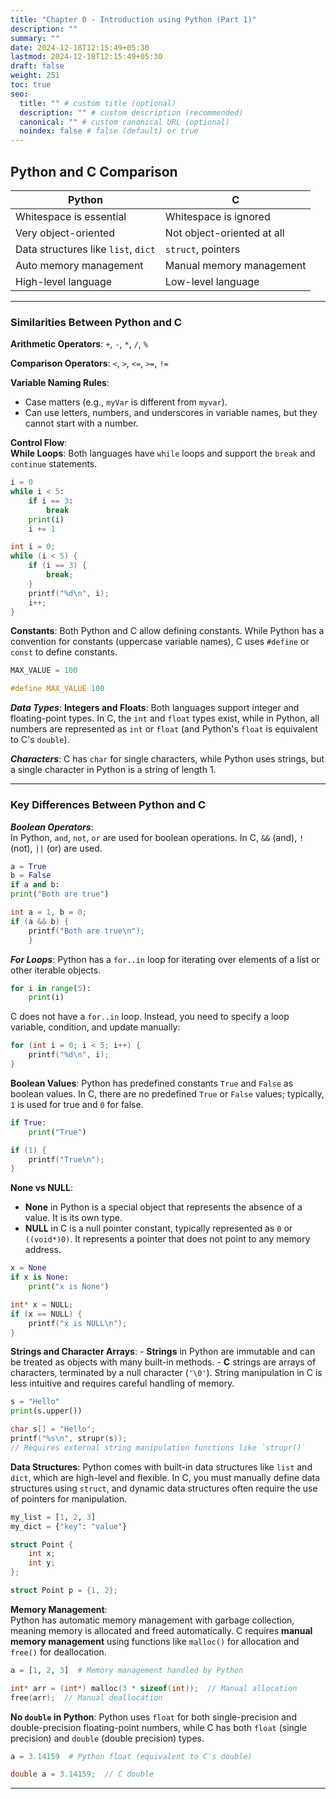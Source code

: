 ```yaml
---
title: "Chapter 0 - Introduction using Python (Part 1)"
description: ""
summary: ""
date: 2024-12-18T12:15:49+05:30
lastmod: 2024-12-18T12:15:49+05:30
draft: false
weight: 251
toc: true
seo:
  title: "" # custom title (optional)
  description: "" # custom description (recommended)
  canonical: "" # custom canonical URL (optional)
  noindex: false # false (default) or true
---
```



## **Python and C Comparison**

| **Python**                          | **C**                      |
| ----------------------------------- | -------------------------- |
| Whitespace is essential             | Whitespace is ignored      |
| Very object-oriented                | Not object-oriented at all |
| Data structures like `list`, `dict` | `struct`, pointers         |
| Auto memory management              | Manual memory management   |
| High-level language                 | Low-level language         |

---

### **Similarities Between Python and C**

**Arithmetic Operators**:   `+`, `-`, `*`, `/`, `%`

**Comparison Operators**:  `<`, `>`, `<=`, `>=`, `!=`

**Variable Naming Rules**:    
* Case matters (e.g., `myVar` is different from `myvar`).
* Can use letters, numbers, and underscores in variable names, but they cannot start with a number.

**Control Flow**:    
**While Loops**: Both languages have `while` loops and support the `break` and `continue` statements.        
```python
i = 0
while i < 5:
    if i == 3:
        break
    print(i)
    i += 1
```

```c
int i = 0;
while (i < 5) {
    if (i == 3) {
        break;
    }
    printf("%d\n", i);
    i++;
}
```


**Constants**: 
Both Python and C allow defining constants. 
While Python has a convention for constants (uppercase variable names), 
C uses `#define` or `const` to define constants.
```python
MAX_VALUE = 100
```

```c
#define MAX_VALUE 100
```


***Data Types***:
**Integers and Floats**: Both languages support integer and floating-point types. 
In C, the `int` and `float` types exist, while in Python, all numbers are represented as `int` or `float` (and Python's `float` is equivalent to C's `double`).

***Characters***: 
C has `char` for single characters, while Python uses strings,
but a single character in Python is a string of length 1.


---


### **Key Differences Between Python and C**

***Boolean Operators***:    
In Python, `and`, `not`, `or` are used for boolean operations.
In C, `&&` (and), `!` (not), `||` (or) are used.

```python
a = True
b = False
if a and b:
print("Both are true")
```

```c
int a = 1, b = 0;
if (a && b) {
	printf("Both are true\n");
	}
```


***For Loops***:
Python has a `for..in` loop for iterating over elements of a list or other iterable objects.
```python
for i in range(5):
    print(i)
```

C does not have a `for..in` loop. Instead, you need to specify a loop variable, condition, and update manually:
```c
for (int i = 0; i < 5; i++) {
    printf("%d\n", i);
}
```


**Boolean Values**:
Python has predefined constants `True` and `False` as boolean values.
In C, there are no predefined `True` or `False` values; 
typically, `1` is used for true and `0` for false.
```python
if True:
    print("True")
```

```c
if (1) {
    printf("True\n");
}
```


**None vs NULL**:
- **None** in Python is a special object that represents the absence of a value. It is its own type.
- **NULL** in C is a null pointer constant, typically represented as `0` or `((void*)0)`. 
	It represents a pointer that does not point to any memory address.

```python
x = None
if x is None:
	print("x is None")
```

```c
int* x = NULL;
if (x == NULL) {
    printf("x is NULL\n");
}
```


**Strings and Character Arrays**:
    - **Strings** in Python are immutable and can be treated as objects with many built-in methods.
    - **C** strings are arrays of characters, terminated by a null character (`'\0'`). String manipulation in C is less intuitive and requires careful handling of memory.

```python
s = "Hello"
print(s.upper())
```

```c
char s[] = "Hello";
printf("%s\n", strupr(s));  
// Requires external string manipulation functions like `strupr()`
```


**Data Structures**:
Python comes with built-in data structures like `list` and `dict`, which are high-level and flexible.
In C, you must manually define data structures using `struct`, and dynamic data structures often require the use of pointers for manipulation.

```python
my_list = [1, 2, 3]
my_dict = {"key": "value"}
```

```c
struct Point {
    int x;
    int y;
};

struct Point p = {1, 2};
```


**Memory Management**:    
Python has automatic memory management with garbage collection, meaning memory is allocated and freed automatically.
C requires **manual memory management** using functions like `malloc()` for allocation and `free()` for deallocation.

```python
a = [1, 2, 3]  # Memory management handled by Python
```

```c
int* arr = (int*) malloc(3 * sizeof(int));  // Manual allocation
free(arr);  // Manual deallocation
```


**No `double` in Python**:
Python uses `float` for both single-precision and double-precision floating-point numbers, while C has both `float` (single precision) and `double` (double precision) types.
```python
a = 3.14159  # Python float (equivalent to C's double)
```

```c
double a = 3.14159;  // C double
```

___________
